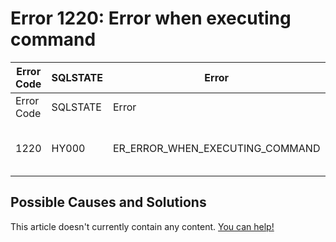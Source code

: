 
# Error 1220: Error when executing command


| Error Code | SQLSTATE | Error | Description |
| --- | --- | --- | --- |
| Error Code | SQLSTATE | Error | Description |
| 1220 | HY000 | ER_ERROR_WHEN_EXECUTING_COMMAND | Error when executing command %s: %s |




## Possible Causes and Solutions


This article doesn't currently contain any content. [You can help!](/kb/en/writing-and-editing-knowledge-base-articles/)

